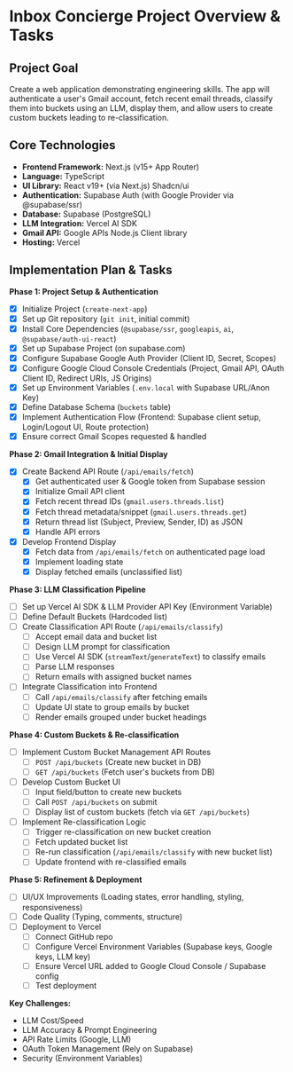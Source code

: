 # Inbox Concierge Project Overview & Tasks

## Project Goal

Create a web application demonstrating engineering skills. The app will authenticate a user's Gmail account, fetch recent email threads, classify them into buckets using an LLM, display them, and allow users to create custom buckets leading to re-classification.

## Core Technologies

*   **Frontend Framework:** Next.js (v15+ App Router)
*   **Language:** TypeScript
*   **UI Library:** React v19+ (via Next.js) Shadcn/ui
*   **Authentication:** Supabase Auth (with Google Provider via @supabase/ssr)
*   **Database:** Supabase (PostgreSQL)
*   **LLM Integration:** Vercel AI SDK
*   **Gmail API:** Google APIs Node.js Client library
*   **Hosting:** Vercel

## Implementation Plan & Tasks

**Phase 1: Project Setup & Authentication**

*   [x] Initialize Project (`create-next-app`)
*   [x] Set up Git repository (`git init`, initial commit)
*   [x] Install Core Dependencies (`@supabase/ssr`, `googleapis`, `ai`, `@supabase/auth-ui-react`)
*   [x] Set up Supabase Project (on supabase.com)
*   [x] Configure Supabase Google Auth Provider (Client ID, Secret, Scopes)
*   [x] Configure Google Cloud Console Credentials (Project, Gmail API, OAuth Client ID, Redirect URIs, JS Origins)
*   [x] Set up Environment Variables (`.env.local` with Supabase URL/Anon Key)
*   [x] Define Database Schema (`buckets` table)
*   [x] Implement Authentication Flow (Frontend: Supabase client setup, Login/Logout UI, Route protection)
*   [x] Ensure correct Gmail Scopes requested & handled

**Phase 2: Gmail Integration & Initial Display**

*   [x] Create Backend API Route (`/api/emails/fetch`)
    *   [x] Get authenticated user & Google token from Supabase session
    *   [x] Initialize Gmail API client
    *   [x] Fetch recent thread IDs (`gmail.users.threads.list`)
    *   [x] Fetch thread metadata/snippet (`gmail.users.threads.get`)
    *   [x] Return thread list (Subject, Preview, Sender, ID) as JSON
    *   [x] Handle API errors
*   [x] Develop Frontend Display
    *   [x] Fetch data from `/api/emails/fetch` on authenticated page load
    *   [x] Implement loading state
    *   [x] Display fetched emails (unclassified list)

**Phase 3: LLM Classification Pipeline**

*   [ ] Set up Vercel AI SDK & LLM Provider API Key (Environment Variable)
*   [ ] Define Default Buckets (Hardcoded list)
*   [ ] Create Classification API Route (`/api/emails/classify`)
    *   [ ] Accept email data and bucket list
    *   [ ] Design LLM prompt for classification
    *   [ ] Use Vercel AI SDK (`streamText`/`generateText`) to classify emails
    *   [ ] Parse LLM responses
    *   [ ] Return emails with assigned bucket names
*   [ ] Integrate Classification into Frontend
    *   [ ] Call `/api/emails/classify` after fetching emails
    *   [ ] Update UI state to group emails by bucket
    *   [ ] Render emails grouped under bucket headings

**Phase 4: Custom Buckets & Re-classification**

*   [ ] Implement Custom Bucket Management API Routes
    *   [ ] `POST /api/buckets` (Create new bucket in DB)
    *   [ ] `GET /api/buckets` (Fetch user's buckets from DB)
*   [ ] Develop Custom Bucket UI
    *   [ ] Input field/button to create new buckets
    *   [ ] Call `POST /api/buckets` on submit
    *   [ ] Display list of custom buckets (fetch via `GET /api/buckets`)
*   [ ] Implement Re-classification Logic
    *   [ ] Trigger re-classification on new bucket creation
    *   [ ] Fetch updated bucket list
    *   [ ] Re-run classification (`/api/emails/classify` with new bucket list)
    *   [ ] Update frontend with re-classified emails

**Phase 5: Refinement & Deployment**

*   [ ] UI/UX Improvements (Loading states, error handling, styling, responsiveness)
*   [ ] Code Quality (Typing, comments, structure)
*   [ ] Deployment to Vercel
    *   [ ] Connect GitHub repo
    *   [ ] Configure Vercel Environment Variables (Supabase keys, Google keys, LLM key)
    *   [ ] Ensure Vercel URL added to Google Cloud Console / Supabase config
    *   [ ] Test deployment

**Key Challenges:**

*   LLM Cost/Speed
*   LLM Accuracy & Prompt Engineering
*   API Rate Limits (Google, LLM)
*   OAuth Token Management (Rely on Supabase)
*   Security (Environment Variables) 